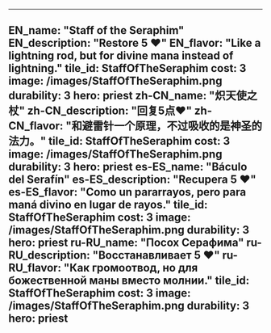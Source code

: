---

EN_name: "Staff of the Seraphim"
EN_description: "Restore 5 ❤️"
EN_flavor: "Like a lightning rod, but for divine mana instead of lightning."
tile_id: StaffOfTheSeraphim
cost: 3
image: /images/StaffOfTheSeraphim.png
durability: 3
hero: priest
zh-CN_name: "炽天使之杖"
zh-CN_description: "回复5点❤️"
zh-CN_flavor: "和避雷针一个原理，不过吸收的是神圣的法力。"
tile_id: StaffOfTheSeraphim
cost: 3
image: /images/StaffOfTheSeraphim.png
durability: 3
hero: priest
es-ES_name: "Báculo del Serafín"
es-ES_description: "Recupera 5 ❤️"
es-ES_flavor: "Como un pararrayos, pero para maná divino en lugar de rayos."
tile_id: StaffOfTheSeraphim
cost: 3
image: /images/StaffOfTheSeraphim.png
durability: 3
hero: priest
ru-RU_name: "Посох Серафима"
ru-RU_description: "Восстанавливает 5 ❤️"
ru-RU_flavor: "Как громоотвод, но для божественной маны вместо молнии."
tile_id: StaffOfTheSeraphim
cost: 3
image: /images/StaffOfTheSeraphim.png
durability: 3
hero: priest
---